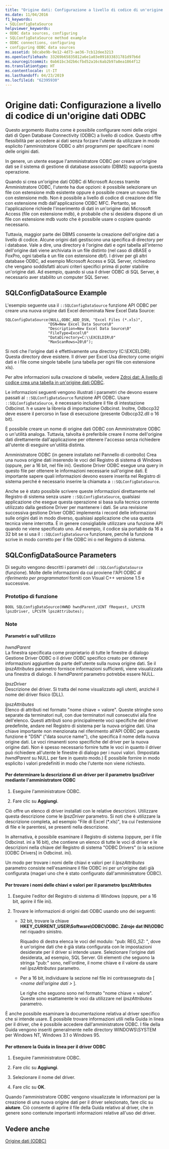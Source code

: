 ```yaml
---
title: "Origine dati: Configurazione a livello di codice di un'origine dati ODBC"
ms.date: 11/04/2016
f1_keywords:
- SQLConfigDataSource
helpviewer_keywords:
- ODBC data sources, configuring
- SQLConfigDataSource method example
- ODBC connections, configuring
- configuring ODBC data sources
ms.assetid: b8cabe9b-9e12-4d73-ae36-7cb12dee3213
ms.openlocfilehash: 33269b65835812a6e1a03e091833831781d97b6d
ms.sourcegitcommit: 0ab61bc3d2b6cfbd52a16c6ab2b97a8ea1864f12
ms.translationtype: HT
ms.contentlocale: it-IT
ms.lasthandoff: 04/23/2019
ms.locfileid: "62395930"
---
```

# <a name="data-source-programmatically-configuring-an-odbc-data-source"></a>Origine dati: Configurazione a livello di codice di un'origine dati ODBC

Questo argomento illustra come è possibile configurare nomi delle origini dati di Open Database Connectivity (ODBC) a livello di codice. Questo offre flessibilità per accedere ai dati senza forzare l'utente da utilizzare in modo esplicito l'amministratore ODBC o altri programmi per specificare i nomi delle origini dati.

In genere, un utente esegue l'amministratore ODBC per creare un'origine dati se il sistema di gestione di database associato (DBMS) supporta questa operazione.

Quando si crea un'origine dati ODBC di Microsoft Access tramite Amministratore ODBC, l'utente ha due opzioni: è possibile selezionare un file con estensione mdb esistente oppure è possibile creare un nuovo file con estensione mdb. Non è possibile a livello di codice di creazione del file con estensione mdb dall'applicazione ODBC MFC. Pertanto, se l'applicazione richiede l'inserimento di dati in un'origine dati Microsoft Access (file con estensione mdb), è probabile che si desidera dispone di un file con estensione mdb vuoto che è possibile usare o copiare quando necessario.

Tuttavia, maggior parte dei DBMS consente la creazione dell'origine dati a livello di codice. Alcune origini dati gestiscono una specifica di directory per i database. Vale a dire, una directory è l'origine dati e ogni tabella all'interno dell'origine dati viene archiviata in un file distinto (nel caso di dBASE o FoxPro, ogni tabella è un file con estensione dbf). I driver per gli altri database ODBC, ad esempio Microsoft Access e SQL Server, richiedono che vengano soddisfatti alcuni criteri specifici prima di poter stabilire un'origine dati. Ad esempio, quando si usa il driver ODBC di SQL Server, è necessario aver stabilito un computer SQL Server.

##  <a name="_core_sqlconfigdatasource_example"></a> SQLConfigDataSource Example

L'esempio seguente usa il `::SQLConfigDataSource` funzione API ODBC per creare una nuova origine dati Excel denominata New Excel Data Source:

```
SQLConfigDataSource(NULL,ODBC_ADD_DSN, "Excel Files (*.xls)",
                   "DSN=New Excel Data Source\0"
                   "Description=New Excel Data Source\0"
                   "FileType=Excel\0"
                   "DataDirectory=C:\\EXCELDIR\0"
                   "MaxScanRows=20\0");
```

Si noti che l'origine dati è effettivamente una directory (C:\EXCELDIR); Questa directory deve esistere. Il driver per Excel Usa directory come origini dati e i file come singole tabelle (una tabella per ogni file con estensione xls).

Per altre informazioni sulla creazione di tabelle, vedere [Zdroj dat: A livello di codice crea una tabella in un'origine dati ODBC](../../data/odbc/data-source-programmatically-creating-a-table-in-an-odbc-data-source.md).

Le informazioni seguenti vengono illustrati i parametri che devono essere passati al `::SQLConfigDataSource` funzione API ODBC. Usare `::SQLConfigDataSource`, è necessario includere il file di intestazione Odbcinst. h e usare la libreria di importazione Odbcinst. Inoltre, Odbccp32 deve essere il percorso in fase di esecuzione (presente Odbccp32.dll o 16 bit).

È possibile creare un nome di origine dati ODBC con Amministratore ODBC o un'utilità analoga. Tuttavia, talvolta è preferibile creare il nome dell'origine dati direttamente dall'applicazione per ottenere l'accesso senza richiedere all'utente di eseguire un'utilità distinta.

Amministratore ODBC (in genere installato nel Pannello di controllo) Crea una nuova origine dati inserendo le voci del Registro di sistema di Windows (oppure, per a 16 bit, nel file ini). Gestione Driver ODBC esegue una query in questo file per ottenere le informazioni necessarie sull'origine dati. È importante sapere quali informazioni devono essere inserita nel Registro di sistema perché è necessario inserire la chiamata a `::SQLConfigDataSource`.

Anche se è stato possibile scrivere queste informazioni direttamente nel Registro di sistema senza usare `::SQLConfigDataSource`, qualsiasi applicazione che esegue questa operazione si basa sulla tecnica corrente utilizzato dalla gestione Driver per mantenere i dati. Se una revisione successiva gestione Driver ODBC implementa i record delle informazioni sulle origini dati in modo diverso, qualsiasi applicazione che usa questa tecnica viene interrotta. È in genere consigliabile utilizzare una funzione API quando ne viene specificato uno. Ad esempio, il codice sia portabile da 16 a 32 bit se si usa il `::SQLConfigDataSource` funzionare, perché la funzione scrive in modo corretto per il file ODBC ini o nel Registro di sistema.

##  <a name="_core_sqlconfigdatasource_parameters"></a> SQLConfigDataSource Parameters

Di seguito vengono descritti i parametri del `::SQLConfigDataSource` (funzione). Molte delle informazioni da cui proviene l'API ODBC *di riferimento per programmatori* forniti con Visual C++ versione 1.5 e successive.

###  <a name="_core_function_prototype"></a> Prototipo di funzione

```
BOOL SQLConfigDataSource(HWND hwndParent,UINT fRequest, LPCSTR lpszDriver, LPCSTR lpszAttributes);
```

### <a name="remarks"></a>Note

####  <a name="_core_parameters_and_usage"></a> Parametri e sull'utilizzo

*hwndParent*<br/>
La finestra specificata come proprietario di tutte le finestre di dialogo Gestione Driver ODBC o il driver ODBC specifico creato per ottenere informazioni aggiuntive da parte dell'utente sulla nuova origine dati. Se il *lpszAttributes* parametro fornisce informazioni sufficienti, viene visualizzata una finestra di dialogo. Il *hwndParent* parametro potrebbe essere NULL.

*lpszDriver*<br/>
Descrizione del driver. Si tratta del nome visualizzato agli utenti, anziché il nome del driver fisico (DLL).

*lpszAttributes*<br/>
Elenco di attributi nel formato "nome chiave = valore". Queste stringhe sono separate da terminatori null, con due terminatori null consecutivi alla fine dell'elenco. Questi attributi sono principalmente voci specifiche del driver predefinite, andare nel Registro di sistema per la nuova origine dati. Una chiave importante non menzionata nel riferimento all'API ODBC per questa funzione è "DSN" ("data source name"), che specifica il nome della nuova origine dati. Le voci rimanenti sono specifiche del driver per la nuova origine dati. Non è spesso necessario fornire tutte le voci in quanto il driver può richiedere all'utente le finestre di dialogo per i nuovi valori. (Impostata *hwndParent* su NULL per fare in questo modo.) È possibile fornire in modo esplicito i valori predefiniti in modo che l'utente non viene richiesto.

#### <a name="to-determine-the-description-of-a-driver-for-the-lpszdriver-parameter-using-odbc-administrator"></a>Per determinare la descrizione di un driver per il parametro lpszDriver mediante l'amministratore ODBC

1. Eseguire l'amministratore ODBC.

1. Fare clic su **Aggiungi**.

Ciò offre un elenco di driver installati con le relative descrizioni. Utilizzare questa descrizione come le *lpszDriver* parametro. Si noti che è utilizzare la descrizione completa, ad esempio "File di Excel (*.xls)", tra cui l'estensione di file e le parentesi, se presenti nella descrizione.

In alternativa, è possibile esaminare il Registro di sistema (oppure, per il file Odbcinst. ini a 16 bit), che contiene un elenco di tutte le voci di driver e le descrizioni nella chiave del Registro di sistema "ODBC Drivers" (o la sezione [ODBC Drivers] in Odbcinst. ini).

Un modo per trovare i nomi delle chiavi e valori per il *lpszAttributes* parametro consiste nell'esaminare il file ODBC ini per un'origine dati già configurata (magari uno che è stato configurato dall'amministratore ODBC).

#### <a name="to-find-keynames-and-values-for-the-lpszattributes-parameter"></a>Per trovare i nomi delle chiavi e valori per il parametro lpszAttributes

1. Eseguire l'editor del Registro di sistema di Windows (oppure, per a 16 bit, aprire il file ini).

1. Trovare le informazioni di origini dati ODBC usando uno dei seguenti:

   - 32 bit, trovare la chiave **HKEY_CURRENT_USER\Software\ODBC\ODBC. Zdroje dat INI\ODBC** nel riquadro sinistro.

      Riquadro di destra elenca le voci del modulo: "pub: REG_SZ: *<data source name>* ", dove *<data source name>* è un'origine dati che è già stata configurata con le impostazioni desiderate per il driver si intende usare. Selezionare l'origine dati desiderata, ad esempio, SQL Server. Gli elementi che seguono la stringa "pub:" sono, nell'ordine, il nome chiave e il valore da usare nel *lpszAttributes* parametro.

   - Per a 16 bit, individuare la sezione nel file ini contrassegnato da [ *\<nome dell'origine dati >* ].

      Le righe che seguono sono nel formato "nome chiave = valore". Queste sono esattamente le voci da utilizzare nel *lpszAttributes* parametro.

È anche possibile esaminare la documentazione relativa al driver specifico che si intende usare. È possibile trovare informazioni utili nella Guida in linea per il driver, che è possibile accedere dall'amministratore ODBC. I file della Guida vengono inseriti generalmente nelle directory WINDOWS\SYSTEM per Windows NT, Windows 3.1 o Windows 95.

#### <a name="to-obtain-online-help-for-your-odbc-driver"></a>Per ottenere la Guida in linea per il driver ODBC

1. Eseguire l'amministratore ODBC.

1. Fare clic su **Aggiungi**.

1. Selezionare il nome del driver.

1. Fare clic su **OK**.

Quando l'amministratore ODBC vengono visualizzate le informazioni per la creazione di una nuova origine dati per il driver selezionato, fare clic su **aiutare**. Ciò consente di aprire il file della Guida relativo al driver, che in genere sono contenute importanti informazioni relative all'uso del driver.

## <a name="see-also"></a>Vedere anche

[Origine dati (ODBC)](../../data/odbc/data-source-odbc.md)
